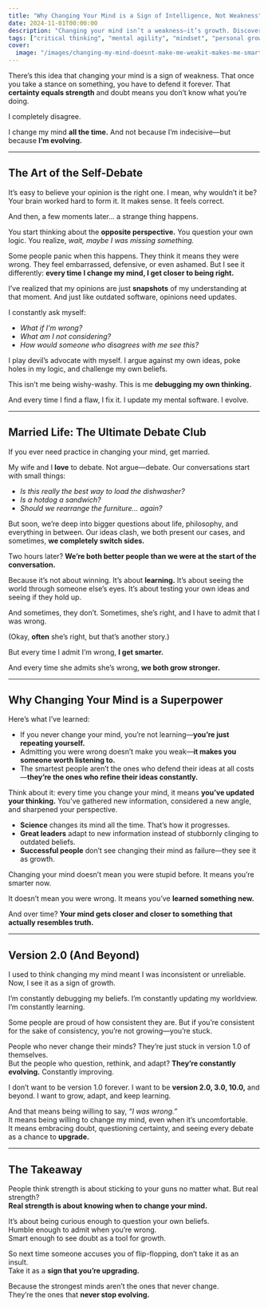 ```yaml
---
title: "Why Changing Your Mind is a Sign of Intelligence, Not Weakness"
date: 2024-11-01T00:00:00
description: "Changing your mind isn’t a weakness—it’s growth. Discover why evolving your perspective makes you smarter and more adaptable."
tags: ["critical thinking", "mental agility", "mindset", "personal growth", "self-awareness"]
cover:
  image: "/images/changing-my-mind-doesnt-make-me-weakit-makes-me-smarter.png"
---
```

There’s this idea that changing your mind is a sign of weakness. That once you take a stance on something, you have to defend it forever. That **certainty equals strength** and doubt means you don’t know what you’re doing.

I completely disagree.

I change my mind **all the time.** And not because I’m indecisive—but because **I’m evolving.**

---

## **The Art of the Self-Debate**

It’s easy to believe your opinion is the right one. I mean, why wouldn’t it be? Your brain worked hard to form it. It makes sense. It feels correct.

And then, a few moments later… a strange thing happens.

You start thinking about the **opposite perspective.** You question your own logic. You realize, *wait, maybe I was missing something.*

Some people panic when this happens. They think it means they were wrong. They feel embarrassed, defensive, or even ashamed. But I see it differently: **every time I change my mind, I get closer to being right.**

I’ve realized that my opinions are just **snapshots** of my understanding at that moment. And just like outdated software, opinions need updates.

I constantly ask myself:  
- *What if I’m wrong?*  
- *What am I not considering?*  
- *How would someone who disagrees with me see this?*  

I play devil’s advocate with myself. I argue against my own ideas, poke holes in my logic, and challenge my own beliefs. 

This isn’t me being wishy-washy. This is me **debugging my own thinking.**  

And every time I find a flaw, I fix it. I update my mental software. I evolve.

---

## **Married Life: The Ultimate Debate Club**

If you ever need practice in changing your mind, get married. 

My wife and I **love** to debate. Not argue—debate. Our conversations start with small things:

- *Is this really the best way to load the dishwasher?*  
- *Is a hotdog a sandwich?*  
- *Should we rearrange the furniture… again?*  

But soon, we’re deep into bigger questions about life, philosophy, and everything in between. Our ideas clash, we both present our cases, and sometimes, **we completely switch sides.**

Two hours later? **We’re both better people than we were at the start of the conversation.**  

Because it’s not about winning. It’s about **learning.** It’s about seeing the world through someone else’s eyes. It’s about testing your own ideas and seeing if they hold up.

And sometimes, they don’t. Sometimes, she’s right, and I have to admit that I was wrong. 

(Okay, **often** she’s right, but that’s another story.)

But every time I admit I’m wrong, **I get smarter.**  

And every time she admits she’s wrong, **we both grow stronger.**  

---

## **Why Changing Your Mind is a Superpower**

Here’s what I’ve learned:

- If you never change your mind, you’re not learning—**you’re just repeating yourself.**  
- Admitting you were wrong doesn’t make you weak—**it makes you someone worth listening to.**  
- The smartest people aren’t the ones who defend their ideas at all costs—**they’re the ones who refine their ideas constantly.**  

Think about it: every time you change your mind, it means **you’ve updated your thinking.** You’ve gathered new information, considered a new angle, and sharpened your perspective.

- **Science** changes its mind all the time. That’s how it progresses.  
- **Great leaders** adapt to new information instead of stubbornly clinging to outdated beliefs.  
- **Successful people** don’t see changing their mind as failure—they see it as growth.  

Changing your mind doesn’t mean you were stupid before. It means you’re smarter now.

It doesn’t mean you were wrong. It means you’ve **learned something new.**  

And over time? **Your mind gets closer and closer to something that actually resembles truth.**

---

## **Version 2.0 (And Beyond)**

I used to think changing my mind meant I was inconsistent or unreliable. Now, I see it as a sign of growth.  

I’m constantly debugging my beliefs. I’m constantly updating my worldview. I’m constantly learning.

Some people are proud of how consistent they are. But if you’re consistent for the sake of consistency, you’re not growing—you’re stuck.

People who never change their minds? They’re just stuck in version 1.0 of themselves.  
But the people who question, rethink, and adapt? **They’re constantly evolving.** Constantly improving.  

I don’t want to be version 1.0 forever. I want to be **version 2.0, 3.0, 10.0,** and beyond. I want to grow, adapt, and keep learning.

And that means being willing to say, *“I was wrong.”*  
It means being willing to change my mind, even when it’s uncomfortable.  
It means embracing doubt, questioning certainty, and seeing every debate as a chance to **upgrade.**

---

## **The Takeaway**

People think strength is about sticking to your guns no matter what. But real strength?  
**Real strength is about knowing when to change your mind.**  

It’s about being curious enough to question your own beliefs.  
Humble enough to admit when you’re wrong.  
Smart enough to see doubt as a tool for growth.  

So next time someone accuses you of flip-flopping, don’t take it as an insult.  
Take it as a **sign that you’re upgrading.**  

Because the strongest minds aren’t the ones that never change.  
They’re the ones that **never stop evolving.** 
